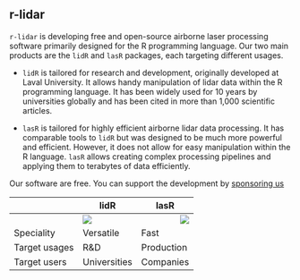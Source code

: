 ## r-lidar

`r-lidar` is developing free and open-source airborne laser processing software primarily designed for the R programming language. Our two main products are the `lidR` and `lasR` packages, each targeting different usages.

- `lidR` is tailored for research and development, originally developed at Laval University. It allows handy manipulation of lidar data within the R programming language. It has been widely used for 10 years by universities globally and has been cited in more than 1,000 scientific articles.

- `lasR` is tailored for highly efficient airborne lidar data processing. It has comparable tools to `lidR` but was designed to be much more powerful and efficient. However, it does not allow for easy manipulation within the R language. `lasR` allows creating complex processing pipelines and applying them to terabytes of data efficiently.

Our software are free. You can support the development by [sponsoring us](https://github.com/sponsors/Jean-Romain)


| | lidR | lasR |
|-------|----------|----------|
| | <img src="https://raw.githubusercontent.com/r-lidar/lidR/master/man/figures/logo200x231.png"/>  | <img src="https://raw.githubusercontent.com/r-lidar/lasR/main/man/figures/lasR200x231.png" align="right"/>  |
| Speciality | Versatile | Fast |
| Target usages | R&D | Production |
| Target users | Universities | Companies |
